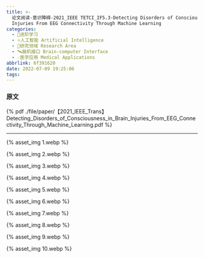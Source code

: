 ```yaml
---
title: >-
  论文阅读-意识障碍-2021_IEEE TETCI_IF5.3-Detecting Disorders of Consciousness in Brain
  Injuries From EEG Connectivity Through Machine Learning
categories:
  - 🌙进阶学习
  - ⭐人工智能 Artificial Intelligence
  - 💫研究领域 Research Area
  - 🛰️脑机接口 Brain-computer Interface
  - ☄️医学应用 Medical Applications
abbrlink: 6f391620
date: 2022-07-09 19:25:06
tags:
---
```


### 原文

{% pdf ./file/paper/【2021_IEEE_Trans】Detecting_Disorders_of_Consciousness_in_Brain_Injuries_From_EEG_Connectivity_Through_Machine_Learning.pdf %}

<!--more-->

***

{% asset_img 1.webp %}

{% asset_img 2.webp %}

{% asset_img 3.webp %}

{% asset_img 4.webp %}

{% asset_img 5.webp %}

{% asset_img 6.webp %}

{% asset_img 7.webp %}

{% asset_img 8.webp %}

{% asset_img 9.webp %}

{% asset_img 10.webp %}
